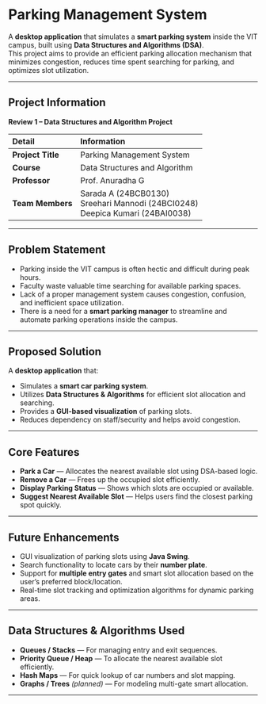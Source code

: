 #  Parking Management System

A **desktop application** that simulates a **smart parking system** inside the VIT campus, built using **Data Structures and Algorithms (DSA)**.  
This project aims to provide an efficient parking allocation mechanism that minimizes congestion, reduces time spent searching for parking, and optimizes slot utilization.

---

##  Project Information

**Review 1 – Data Structures and Algorithm Project**

| Detail | Information |
|:--|:--|
| **Project Title** | Parking Management System |
| **Course** | Data Structures and Algorithm |
| **Professor** | Prof. Anuradha G |
| **Team Members** | Sarada A (24BCB0130)<br>Sreehari Mannodi (24BCI0248)<br>Deepica Kumari (24BAI0038) |

---

##  Problem Statement

- Parking inside the VIT campus is often hectic and difficult during peak hours.  
- Faculty waste valuable time searching for available parking spaces.  
- Lack of a proper management system causes congestion, confusion, and inefficient space utilization.  
- There is a need for a **smart parking manager** to streamline and automate parking operations inside the campus.

---

##  Proposed Solution

A **desktop application** that:
- Simulates a **smart car parking system**.
- Utilizes **Data Structures & Algorithms** for efficient slot allocation and searching.
- Provides a **GUI-based visualization** of parking slots.
- Reduces dependency on staff/security and helps avoid congestion.

---

##  Core Features

-  **Park a Car** — Allocates the nearest available slot using DSA-based logic.  
-  **Remove a Car** — Frees up the occupied slot efficiently.  
-  **Display Parking Status** — Shows which slots are occupied or available.  
-  **Suggest Nearest Available Slot** — Helps users find the closest parking spot quickly.

---

##  Future Enhancements

-  GUI visualization of parking slots using **Java Swing**.  
-  Search functionality to locate cars by their **number plate**.  
-  Support for **multiple entry gates** and smart slot allocation based on the user’s preferred block/location.  
-  Real-time slot tracking and optimization algorithms for dynamic parking areas.

---

##  Data Structures & Algorithms Used

- **Queues / Stacks** — For managing entry and exit sequences.  
- **Priority Queue / Heap** — To allocate the nearest available slot efficiently.  
- **Hash Maps** — For quick lookup of car numbers and slot mapping.  
- **Graphs / Trees** *(planned)* — For modeling multi-gate smart allocation.  

---